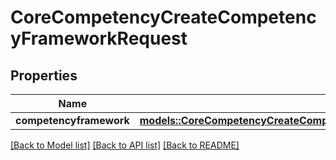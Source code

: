 # CoreCompetencyCreateCompetencyFrameworkRequest

## Properties

Name | Type | Description | Notes
------------ | ------------- | ------------- | -------------
**competencyframework** | [**models::CoreCompetencyCreateCompetencyFrameworkRequestCompetencyframework**](core_competency_create_competency_framework_request_competencyframework.md) |  | 

[[Back to Model list]](../README.md#documentation-for-models) [[Back to API list]](../README.md#documentation-for-api-endpoints) [[Back to README]](../README.md)


